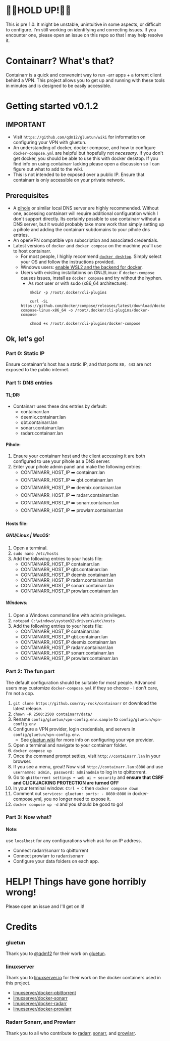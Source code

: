 # 🚧🚧HOLD UP!🚧🚧

This is pre 1.0. It might be unstable, unintuitive in some aspects, or difficult to configure. I'm still working on identifying and correcting issues. If you encounter one, please open an issue on this repo so that I may help resolve it.



# Containarr? What's that?

Containarr is a quick and conveneint way to run -arr apps + a torrent client behind a VPN. This project allows you to get up and running with these tools in minutes and is designed to be easily accessible.


# Getting started v0.1.2

## IMPORTANT
- Visit ```https://github.com/qdm12/gluetun/wiki``` for information on configuring your VPN with gluetun.
- An understanding of docker, docker compose, and how to configure ```docker-compose.yml``` are helpful but hopefully not *necessary*. If you don't get docker, you should be able to use this with docker desktop. If you find info on using containarr lacking please open a discussion so I can figure out what to add to the wiki.
- This is not intended to be exposed over a public IP. Ensure that containarr is only accessible on your private network.




## Prerequisites
- A [pihole](https://github.com/pi-hole/pi-hole/#one-step-automated-install) or similar local DNS server are highly recommended. Without one, accessing containarr will require additional configuration which I don't support directly. Its certainly possible to use containarr without a DNS server, but it would probably take more work than simply setting up a pihole and adding the containarr subdomains to your pihole dns entries.
- An openVPN compatible vpn subscription and associated credentials.
- Latest versions of ```docker``` and ```docker compose``` on the machine you'll use to host containarr.
    - For most people, I highly recommend [```docker desktop```](https://www.docker.com/products/docker-desktop/). Simply select your OS and follow the instructions provided.
    - Windows users: [enable WSL2 and the backend for docker](https://docs.docker.com/desktop/windows/wsl/).
    - Users with existing installations on GNU/Linux: if ```docker-compose``` causes issues, install as ```docker compose``` and try without the hyphen.
        - As root user or with sudo (x86_64 architecture):
        ```
            mkdir -p /root/.docker/cli-plugins

            curl -SL https://github.com/docker/compose/releases/latest/download/docker-compose-linux-x86_64 -o /root/.docker/cli-plugins/docker-compose

            chmod +x /root/.docker/cli-plugins/docker-compose

        ```

## Ok, let's go!

### Part 0: Static IP
Ensure containarr's host has a static IP, and that ports ```80, 443``` are not exposed to the public internet.

### Part 1: DNS entries

#### TL;DR:
- Containarr uses these dns entries by default:
    - containarr.lan
    - deemix.containarr.lan
    - qbt.containarr.lan
    - sonarr.containarr.lan
    - radarr.containarr.lan


#### Pihole:
1. Ensure your containarr host and the client accessing it are both configured to use your pihole as a DNS server.
2. Enter your pihole admin panel and make the following entries:
    - CONTAINARR_HOST_IP ➡️ containarr.lan
    - CONTAINARR_HOST_IP ➡️ qbt.containarr.lan
    - CONTAINARR_HOST_IP ➡️ deemix.containarr.lan
    - CONTAINARR_HOST_IP ➡️ radarr.containarr.lan
    - CONTAINARR_HOST_IP ➡️ sonarr.containarr.lan
    - CONTAINARR_HOST_IP ➡️ prowlarr.containarr.lan

#### Hosts file:

##### GNU/Linux | MacOS:
1. Open a terminal.
2. ```sudo nano /etc/hosts```
3. Add the following entries to your hosts file:
    - CONTAINARR_HOST_IP    containarr.lan
    - CONTAINARR_HOST_IP    qbt.containarr.lan
    - CONTAINARR_HOST_IP    deemix.containarr.lan
    - CONTAINARR_HOST_IP    radarr.containarr.lan
    - CONTAINARR_HOST_IP    sonarr.containarr.lan
    - CONTAINARR_HOST_IP    prowlarr.containarr.lan

##### Windows:
1. Open a Windows command line with admin privileges.
2. ```notepad C:\windows\system32\drivers\etc\hosts```
3. Add the following entries to your hosts file:
    - CONTAINARR_HOST_IP    containarr.lan
    - CONTAINARR_HOST_IP    qbt.containarr.lan
    - CONTAINARR_HOST_IP    deemix.containarr.lan
    - CONTAINARR_HOST_IP    radarr.containarr.lan
    - CONTAINARR_HOST_IP    sonarr.containarr.lan
    - CONTAINARR_HOST_IP    prowlarr.containarr.lan




### Part 2: The fun part

The default configuration should be suitable for most people. Advanced users may customize ```docker-compose.yml``` if they so choose - I don't care, I'm not a cop.

1. ```git clone https://github.com/ray-rock/containarr``` or download the latest release.
2. ```chown -R 2500:2500 containarr/data/```
3. Rename ```config/gluetun/vpn-config.env.sample``` to ```config/gluetun/vpn-config.env```
4. Configure a VPN provider, login credentials, and servers in ```config/gluetun/vpn-config.env```.
    - See [gluetun wiki](https://github.com/qdm12/gluetun/wiki) for more info on configuring your vpn provider.
5. Open a terminal and navigate to your containarr folder.
6. ```docker compose up```
7. Once the command prompt settles, visit ```http://containarr.lan``` in your browser.
8. If you see a menu, great! Now visit ```http://containarr.lan:8080``` and use ```usernamne: admin, password: adminadmin``` to log in to qbittorrent.
9. Go to ```qbittorrent settings ➡️ web ui ➡️ security``` and **ensure that CSRF and CLICKJACKING PROTECTION are turned OFF**
10. In your terminal window: ```Ctrl + C``` then ```docker compose down```
11. Comment out ```services: gluetun: ports: - 8080:8080``` in docker-compose.yml, you no longer need to expose it.
12. ```docker compose up -d``` and you should be good to go!

### Part 3: Now what?

#### Note:
use ```localhost``` for any configurations which ask for an IP address.

- Connect radarr/sonarr to qbittorrent
- Connect prowlarr to radarr/sonarr
- Configure your data folders on each app.


# HELP! Things have gone horribly wrong!
Please open an issue and I'll get on it!


# Credits

### gluetun
Thank you to [@qdm12](https://github.com/qdm12) for their work on [gluetun](https://github.com/qdm12/gluetun).

### linuxserver
Thank you to [linuxserver.io](https://github.com/linuxserver) for their work on the docker containers used in this project.
- [linuxserver/docker-qbittorrent](https://github.com/linuxserver/docker-qbittorrent)
- [linuxserver/docker-sonarr](https://github.com/linuxserver/docker-sonarr)
- [linuxserver/docker-radarr](https://github.com/linuxserver/docker-radarr)
- [linuxserver/docker-prowlarr](https://github.com/linuxserver/docker-prowlarr)



### Radarr Sonarr, and Prowlarr
Thank you to all who contribute to [radarr](https://github.com/Radarr/Radarr), [sonarr](https://github.com/Sonarr/Sonarr), and [prowlarr](https://github.com/Prowlarr/Prowlarr).
